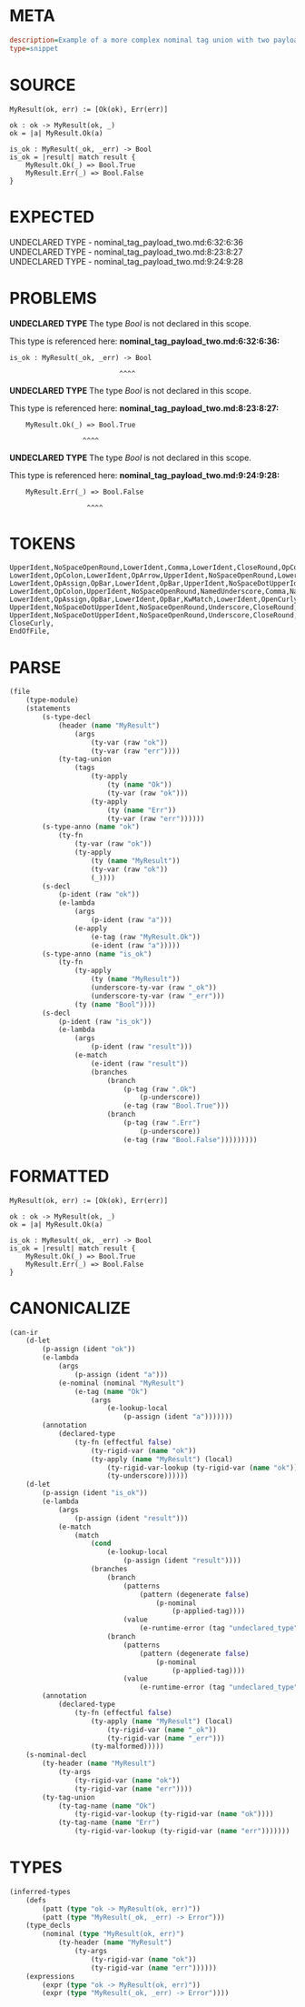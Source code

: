 # META
~~~ini
description=Example of a more complex nominal tag union with two payload types
type=snippet
~~~
# SOURCE
~~~roc
MyResult(ok, err) := [Ok(ok), Err(err)]

ok : ok -> MyResult(ok, _)
ok = |a| MyResult.Ok(a)

is_ok : MyResult(_ok, _err) -> Bool
is_ok = |result| match result {
    MyResult.Ok(_) => Bool.True
    MyResult.Err(_) => Bool.False
}
~~~
# EXPECTED
UNDECLARED TYPE - nominal_tag_payload_two.md:6:32:6:36
UNDECLARED TYPE - nominal_tag_payload_two.md:8:23:8:27
UNDECLARED TYPE - nominal_tag_payload_two.md:9:24:9:28
# PROBLEMS
**UNDECLARED TYPE**
The type _Bool_ is not declared in this scope.

This type is referenced here:
**nominal_tag_payload_two.md:6:32:6:36:**
```roc
is_ok : MyResult(_ok, _err) -> Bool
```
                               ^^^^


**UNDECLARED TYPE**
The type _Bool_ is not declared in this scope.

This type is referenced here:
**nominal_tag_payload_two.md:8:23:8:27:**
```roc
    MyResult.Ok(_) => Bool.True
```
                      ^^^^


**UNDECLARED TYPE**
The type _Bool_ is not declared in this scope.

This type is referenced here:
**nominal_tag_payload_two.md:9:24:9:28:**
```roc
    MyResult.Err(_) => Bool.False
```
                       ^^^^


# TOKENS
~~~zig
UpperIdent,NoSpaceOpenRound,LowerIdent,Comma,LowerIdent,CloseRound,OpColonEqual,OpenSquare,UpperIdent,NoSpaceOpenRound,LowerIdent,CloseRound,Comma,UpperIdent,NoSpaceOpenRound,LowerIdent,CloseRound,CloseSquare,
LowerIdent,OpColon,LowerIdent,OpArrow,UpperIdent,NoSpaceOpenRound,LowerIdent,Comma,Underscore,CloseRound,
LowerIdent,OpAssign,OpBar,LowerIdent,OpBar,UpperIdent,NoSpaceDotUpperIdent,NoSpaceOpenRound,LowerIdent,CloseRound,
LowerIdent,OpColon,UpperIdent,NoSpaceOpenRound,NamedUnderscore,Comma,NamedUnderscore,CloseRound,OpArrow,UpperIdent,
LowerIdent,OpAssign,OpBar,LowerIdent,OpBar,KwMatch,LowerIdent,OpenCurly,
UpperIdent,NoSpaceDotUpperIdent,NoSpaceOpenRound,Underscore,CloseRound,OpFatArrow,UpperIdent,NoSpaceDotUpperIdent,
UpperIdent,NoSpaceDotUpperIdent,NoSpaceOpenRound,Underscore,CloseRound,OpFatArrow,UpperIdent,NoSpaceDotUpperIdent,
CloseCurly,
EndOfFile,
~~~
# PARSE
~~~clojure
(file
	(type-module)
	(statements
		(s-type-decl
			(header (name "MyResult")
				(args
					(ty-var (raw "ok"))
					(ty-var (raw "err"))))
			(ty-tag-union
				(tags
					(ty-apply
						(ty (name "Ok"))
						(ty-var (raw "ok")))
					(ty-apply
						(ty (name "Err"))
						(ty-var (raw "err"))))))
		(s-type-anno (name "ok")
			(ty-fn
				(ty-var (raw "ok"))
				(ty-apply
					(ty (name "MyResult"))
					(ty-var (raw "ok"))
					(_))))
		(s-decl
			(p-ident (raw "ok"))
			(e-lambda
				(args
					(p-ident (raw "a")))
				(e-apply
					(e-tag (raw "MyResult.Ok"))
					(e-ident (raw "a")))))
		(s-type-anno (name "is_ok")
			(ty-fn
				(ty-apply
					(ty (name "MyResult"))
					(underscore-ty-var (raw "_ok"))
					(underscore-ty-var (raw "_err")))
				(ty (name "Bool"))))
		(s-decl
			(p-ident (raw "is_ok"))
			(e-lambda
				(args
					(p-ident (raw "result")))
				(e-match
					(e-ident (raw "result"))
					(branches
						(branch
							(p-tag (raw ".Ok")
								(p-underscore))
							(e-tag (raw "Bool.True")))
						(branch
							(p-tag (raw ".Err")
								(p-underscore))
							(e-tag (raw "Bool.False")))))))))
~~~
# FORMATTED
~~~roc
MyResult(ok, err) := [Ok(ok), Err(err)]

ok : ok -> MyResult(ok, _)
ok = |a| MyResult.Ok(a)

is_ok : MyResult(_ok, _err) -> Bool
is_ok = |result| match result {
	MyResult.Ok(_) => Bool.True
	MyResult.Err(_) => Bool.False
}
~~~
# CANONICALIZE
~~~clojure
(can-ir
	(d-let
		(p-assign (ident "ok"))
		(e-lambda
			(args
				(p-assign (ident "a")))
			(e-nominal (nominal "MyResult")
				(e-tag (name "Ok")
					(args
						(e-lookup-local
							(p-assign (ident "a")))))))
		(annotation
			(declared-type
				(ty-fn (effectful false)
					(ty-rigid-var (name "ok"))
					(ty-apply (name "MyResult") (local)
						(ty-rigid-var-lookup (ty-rigid-var (name "ok")))
						(ty-underscore))))))
	(d-let
		(p-assign (ident "is_ok"))
		(e-lambda
			(args
				(p-assign (ident "result")))
			(e-match
				(match
					(cond
						(e-lookup-local
							(p-assign (ident "result"))))
					(branches
						(branch
							(patterns
								(pattern (degenerate false)
									(p-nominal
										(p-applied-tag))))
							(value
								(e-runtime-error (tag "undeclared_type"))))
						(branch
							(patterns
								(pattern (degenerate false)
									(p-nominal
										(p-applied-tag))))
							(value
								(e-runtime-error (tag "undeclared_type"))))))))
		(annotation
			(declared-type
				(ty-fn (effectful false)
					(ty-apply (name "MyResult") (local)
						(ty-rigid-var (name "_ok"))
						(ty-rigid-var (name "_err")))
					(ty-malformed)))))
	(s-nominal-decl
		(ty-header (name "MyResult")
			(ty-args
				(ty-rigid-var (name "ok"))
				(ty-rigid-var (name "err"))))
		(ty-tag-union
			(ty-tag-name (name "Ok")
				(ty-rigid-var-lookup (ty-rigid-var (name "ok"))))
			(ty-tag-name (name "Err")
				(ty-rigid-var-lookup (ty-rigid-var (name "err")))))))
~~~
# TYPES
~~~clojure
(inferred-types
	(defs
		(patt (type "ok -> MyResult(ok, err)"))
		(patt (type "MyResult(_ok, _err) -> Error")))
	(type_decls
		(nominal (type "MyResult(ok, err)")
			(ty-header (name "MyResult")
				(ty-args
					(ty-rigid-var (name "ok"))
					(ty-rigid-var (name "err"))))))
	(expressions
		(expr (type "ok -> MyResult(ok, err)"))
		(expr (type "MyResult(_ok, _err) -> Error"))))
~~~
